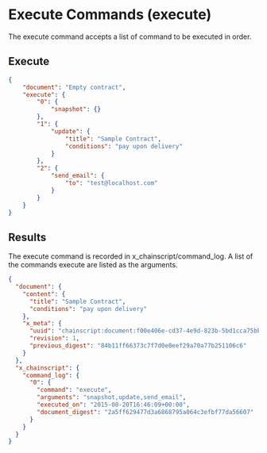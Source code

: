 # Execute Commands (execute)

The execute command accepts a list of command to be executed in order.

## Execute

```JSON
{
	"document": "Empty contract",
	"execute": {
		"0": {
			"snapshot": {}
		},
		"1": {
			"update": { 
				"title": "Sample Contract",
				"conditions": "pay upon delivery"
			}
		},
		"2": {
			"send_email": {
				"to": "test@localhost.com"
			}
		}
	}
}
```

## Results

The execute command is recorded in x_chainscript/command_log.  A list of the commands execute are listed as the arguments.

```JSON
{
  "document": {
    "content": {
      "title": "Sample Contract",
      "conditions": "pay upon delivery"
    },
    "x_meta": {
      "uuid": "chainscript:document:f00e406e-cd37-4e9d-823b-5bd1cca75bbc",
      "revision": 1,
      "previous_digest": "84b11ff66373c7f7d0e0eef29a70a77b251106c6"
    }
  },
  "x_chainscript": {
    "command_log": {
      "0": {
        "command": "execute",
        "arguments": "snapshot,update,send_email",
        "executed_on": "2015-08-20T16:46:09+00:00",
        "document_digest": "2a5ff629477d3a6868795a064c3efbf77da56607"
      }
    }
  }
}
```
